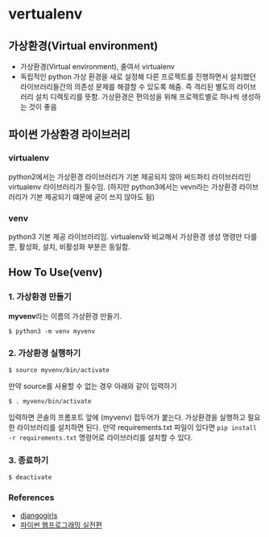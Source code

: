 # vertualenv

## 가상환경\(Virtual environment\)

* 가상환경\(Virtual environment\), 줄여서 virtualenv
* 독립적인 python 가상 환경을 새로 설정해 다른 프로젝트를 진행하면서 설치했던 라이브러리들간의 의존성 문제를 해결할 수 있도록 해줌. 즉 격리된 별도의 라이브러리 설치 디렉토리를 뜻함. 가상환경은 편의성을 위해 프로젝트별로 하나씩 생성하는 것이 좋음

## 파이썬 가상환경 라이브러리

### virtualenv

python2에서는 가상환경 라이브러리가 기본 제공되지 않아 써드파티 라이브러리인 virtualenv 라이브러리가 필수임. \(하지만 python3에서는 vevn라는 가상환경 라이브러리가 기본 제공되기 떄문에 굳이 쓰지 않아도 됨\)

### venv

python3 기본 제공 라이브러리임. virtualenv와 비교해서 가상환경 생성 명령만 다를 뿐, 활성화, 설치, 비활성화 부분은 동일함.

## How To Use\(venv\)

### 1. 가상환경 만들기

**myvenv**라는 이름의 가상환경 만들기.

```text
$ python3 -m venv myvenv
```

### 2. 가상환경 실행하기

```text
$ source myvenv/bin/activate
```

만약 source를 사용할 수 없는 경우 아래와 같이 입력하기

```text
$ . myvenv/bin/activate
```

입력하면 콘솔의 프롬포트 앞에 \(myvenv\) 접두어가 붙는다. 가상환경을 실행하고 필요한 라이브러리를 설치하면 된다. 만약 requirements.txt 파일이 있다면 `pip install -r requirements.txt` 명령어로 라이브러리를 설치할 수 있다.

### 3. 종료하기

```text
$ deactivate
```

### References

* [djangogirls](https://tutorial.djangogirls.org/ko/installation/)
* [파이썬 웹프로그래밍 실전편](https://medium.com/%EB%8F%84%EC%84%9C-%ED%8C%8C%EC%9D%B4%EC%8D%AC-%EC%9B%B9%ED%94%84%EB%A1%9C%EA%B7%B8%EB%9E%98%EB%B0%8D-%EC%8B%A4%EC%A0%84%ED%8E%B8-%EC%9A%94%EC%95%BD/chapter-6-%EA%B0%80%EC%83%81-%ED%99%98%EA%B2%BD-%EC%82%AC%EC%9A%A9%ED%95%98%EA%B8%B0-%EC%83%88%EB%A1%AD%EA%B2%8C-%EC%A0%95%EB%A6%AC-30d5940de012)

